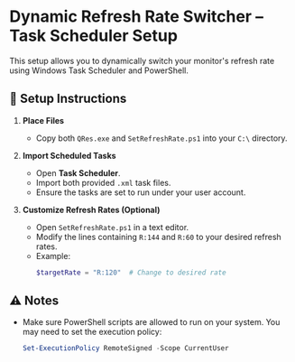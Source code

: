 # Dynamic Refresh Rate Switcher – Task Scheduler Setup

This setup allows you to dynamically switch your monitor's refresh rate using Windows Task Scheduler and PowerShell.

## 📁 Setup Instructions

1. **Place Files**
   - Copy both `QRes.exe` and `SetRefreshRate.ps1` into your `C:\` directory.

2. **Import Scheduled Tasks**
   - Open **Task Scheduler**.
   - Import both provided `.xml` task files.
   - Ensure the tasks are set to run under your user account.

3. **Customize Refresh Rates (Optional)**
   - Open `SetRefreshRate.ps1` in a text editor.
   - Modify the lines containing `R:144` and `R:60` to your desired refresh rates.
   - Example:
     ```powershell
     $targetRate = "R:120"  # Change to desired rate
     ```

## ⚠️ Notes

- Make sure PowerShell scripts are allowed to run on your system. You may need to set the execution policy:
  ```powershell
  Set-ExecutionPolicy RemoteSigned -Scope CurrentUser
